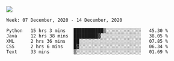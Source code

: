<!--
**Mat2ja/Mat2ja** is a ✨ _special_ ✨ repository because its `README.md` (this file) appears on your GitHub profile.

Here are some ideas to get you started:

- 🔭 I’m currently working on ...
- 🌱 I’m currently learning ...
- 👯 I’m looking to collaborate on ...
- 🤔 I’m looking for help with ...
- 💬 Ask me about ...
- 📫 How to reach me: ...
- 😄 Pronouns: ...
- ⚡ Fun fact: ...
-->

<img src='https://media.giphy.com/media/xT9IgG50Fb7Mi0prBC/giphy.gif'>

<!--START_SECTION:waka-->
```text
Week: 07 December, 2020 - 14 December, 2020

Python   15 hrs 3 mins   ███████████▒░░░░░░░░░░░░░   45.30 % 
Java     12 hrs 38 mins  █████████▓░░░░░░░░░░░░░░░   38.05 % 
XML      2 hrs 36 mins   ██░░░░░░░░░░░░░░░░░░░░░░░   07.85 % 
CSS      2 hrs 6 mins    █▓░░░░░░░░░░░░░░░░░░░░░░░   06.34 % 
Text     33 mins         ▒░░░░░░░░░░░░░░░░░░░░░░░░   01.69 % 
```
<!--END_SECTION:waka-->
